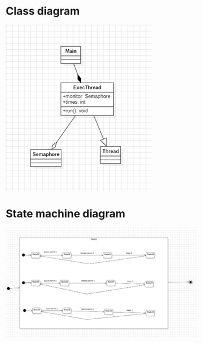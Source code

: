 # Class diagram
![ClassDiagram.PNG](Diagrams%2FClassDiagram.PNG)
# State machine diagram
![StateMachineDiagram.PNG](Diagrams%2FStateMachineDiagram.PNG)